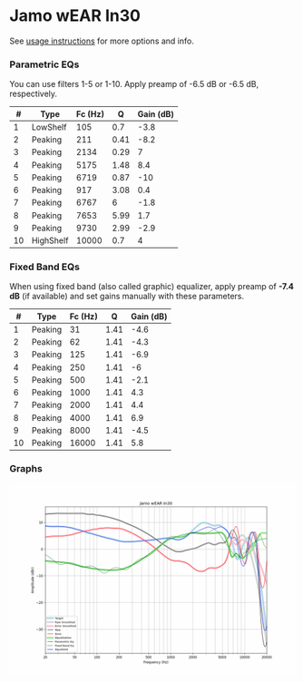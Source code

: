 # Jamo wEAR In30
See [usage instructions](https://github.com/jaakkopasanen/AutoEq#usage) for more options and info.

### Parametric EQs
You can use filters 1-5 or 1-10. Apply preamp of -6.5 dB or -6.5 dB, respectively.

|   # | Type      |   Fc (Hz) |    Q |   Gain (dB) |
|-----|-----------|-----------|------|-------------|
|   1 | LowShelf  |       105 | 0.7  |        -3.8 |
|   2 | Peaking   |       211 | 0.41 |        -8.2 |
|   3 | Peaking   |      2134 | 0.29 |         7   |
|   4 | Peaking   |      5175 | 1.48 |         8.4 |
|   5 | Peaking   |      6719 | 0.87 |       -10   |
|   6 | Peaking   |       917 | 3.08 |         0.4 |
|   7 | Peaking   |      6767 | 6    |        -1.8 |
|   8 | Peaking   |      7653 | 5.99 |         1.7 |
|   9 | Peaking   |      9730 | 2.99 |        -2.9 |
|  10 | HighShelf |     10000 | 0.7  |         4   |

### Fixed Band EQs
When using fixed band (also called graphic) equalizer, apply preamp of **-7.4 dB** (if available) and set gains manually with these parameters.

|   # | Type    |   Fc (Hz) |    Q |   Gain (dB) |
|-----|---------|-----------|------|-------------|
|   1 | Peaking |        31 | 1.41 |        -4.6 |
|   2 | Peaking |        62 | 1.41 |        -4.3 |
|   3 | Peaking |       125 | 1.41 |        -6.9 |
|   4 | Peaking |       250 | 1.41 |        -6   |
|   5 | Peaking |       500 | 1.41 |        -2.1 |
|   6 | Peaking |      1000 | 1.41 |         4.3 |
|   7 | Peaking |      2000 | 1.41 |         4.4 |
|   8 | Peaking |      4000 | 1.41 |         6.9 |
|   9 | Peaking |      8000 | 1.41 |        -4.5 |
|  10 | Peaking |     16000 | 1.41 |         5.8 |

### Graphs
![](./Jamo%20wEAR%20In30.png)
